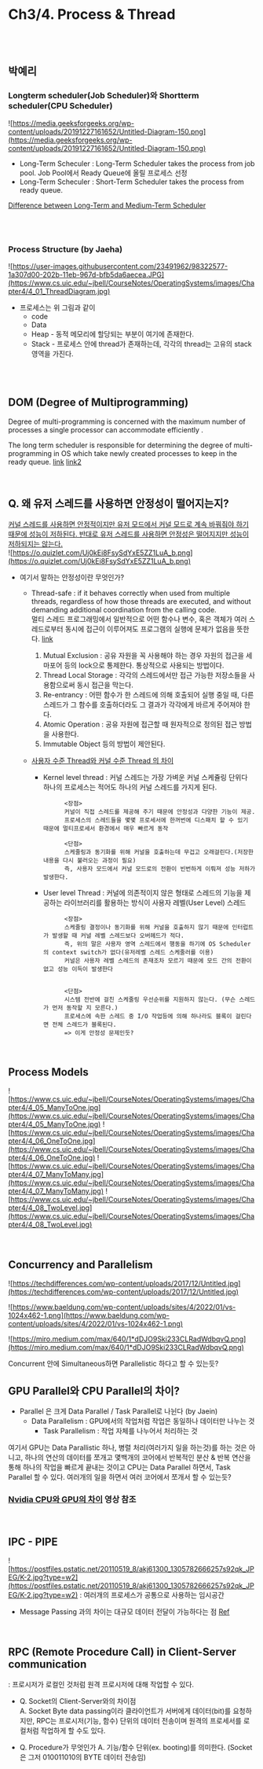 # Ch3/4. Process & Thread 

<br>
<br>

## 박예리
### Longterm scheduler(Job Scheduler)와 Shortterm scheduler(CPU Scheduler)
![https://media.geeksforgeeks.org/wp-content/uploads/20191227161652/Untitled-Diagram-150.png](https://media.geeksforgeeks.org/wp-content/uploads/20191227161652/Untitled-Diagram-150.png)
- Long-Term Scheculer : Long-Term Scheduler takes the process from job pool. 
			Job Pool에서 Ready Queue에 올릴 프로세스 선정
- Long-Term Scheculer : Short-Term Scheduler takes the process from ready queue.

[Difference between Long-Term and Medium-Term Scheduler](https://www.geeksforgeeks.org/process-schedulers-in-operating-system/)
	
<br>
<br>

### Process Structure (by Jaeha)
![https://user-images.githubusercontent.com/23491962/98322577-1a307d00-202b-11eb-967d-bfb5da6aecea.JPG](https://www.cs.uic.edu/~jbell/CourseNotes/OperatingSystems/images/Chapter4/4_01_ThreadDiagram.jpg)

- 프로세스는 위 그림과 같이
    - code
    - Data
    - Heap - 동적 메모리에 할당되는 부분이 여기에 존재한다.
    - Stack - 프로세스 안에 thread가 존재하는데, 각각의 thread는 고유의 stack 영역을 가진다.

<br>
<br>


## DOM (Degree of Multiprogramming)
Degree of multi-programming is concerned with the maximum number of processes  a single processor can accommodate efficiently . 

The long term scheduler is responsible for determining the degree of multi-programming in OS which  take newly created processes to keep in the ready queue. 
[link](https://cdnpractice.geeksforgeeks.org/problems/explain-degree-of-multiprogramming)
[link2](https://truemind5.blogspot.com/2017/05/16-1.html)

<br>

## Q. 왜 유저 스레드를 사용하면 안정성이 떨어지는지?
[커널 스레드를 사용하면 안정적이지만 유저 모드에서 커널 모드로 계속 바꿔줘야 하기 때문에 성능이 저하된다. 반대로 유저 스레드를 사용하면 안정성은 떨어지지만 성능이 저하되지는 않는다.](https://parksb.github.io/article/8.html)  
![https://o.quizlet.com/Uj0kEi8FsySdYxE5ZZ1LuA_b.png](https://o.quizlet.com/Uj0kEi8FsySdYxE5ZZ1LuA_b.png)  
- 여기서 말하는 안정성이란 무엇인가?  
	- Thread-safe : if it behaves correctly when used from multiple threads, regardless of how those threads are executed, and without demanding additional coordination from the calling code.   
			멀티 스레드 프로그래밍에서 일반적으로 어떤 함수나 변수, 혹은 객체가 여러 스레드로부터 동시에 접근이 이루어져도 프로그램의 실행에 문제가 없음을 뜻한다. [link](https://eun-jeong.tistory.com/21)  
		1) Mutual Exclusion : 공유 자원을 꼭 사용해야 하는 경우 자원의 접근을 세마포어 등의 lock으로 통제한다. 통상적으로 사용되는 방법이다.  
		2) Thread Local Storage : 각각의 스레드에서만 접근 가능한 저장소들을 사용함으로써 동시 접근을 막는다.  
		3) Re-entrancy : 어떤 함수가 한 스레드에 의해 호출되어 실행 중일 때, 다른 스레드가 그 함수를 호출하더라도 그 결과가 각각에게 바르게 주어져야 한다.  
		4) Atomic Operation : 공유 자원에 접근할 때 원자적으로 정의된 접근 방법을 사용한다.  
		5) Immutable Object 등의 방법이 제안된다.  
	
	
	- [사용자 수준 Thread와 커널 수준 Thread 의 차이](https://www.crocus.co.kr/1255)
		- Kernel level thread : 커널 스레드는 가장 가벼운 커널 스케쥴링 단위다   
					하나의 프로세스는 적어도 하나의 커널 스레드를 가지게 된다.  
					
					<장점>  
					커널이 직접 스레드를 제공해 주기 때문에 안정성과 다양한 기능이 제공.    
					프로세스의 스레드들을 몇몇 프로세서에 한꺼번에 디스패치 할 수 있기 때문에 멀티프로세서 환경에서 매우 빠르게 동작
					
					<단점>  
					스케줄링과 동기화를 위해 커널을 호출하는데 무겁고 오래걸린다.(저장한 내용을 다시 불러오는 과정이 필요)  
					즉, 사용자 모드에서 커널 모드로의 전환이 빈번하게 이뤄져 성능 저하가 발생한다.  
  
  
  
		- User level Thread : 	커널에 의존적이지 않은 형태로 스레드의 기능을 제공하는 라이브러리를 활용하는 방식이 사용자 레벨(User Level) 스레드  


					<장점>  
					스케줄링 결정이나 동기화를 위해 커널을 호출하지 않기 때문에 인터럽트가 발생할 때 커널 레벨 스레드보다 오버헤드가 적다.  
					즉, 위의 말은 사용자 영역 스레드에서 행동을 하기에 OS Scheduler의 context switch가 없다(유저레벨 스레드 스케줄러를 이용)  
					커널은 사용자 레벨 스레드의 존재조차 모르기 때문에 모드 간의 전환이 없고 성능 이득이 발생한다  
					
					
					<단점>  
					시스템 전반에 걸친 스케줄링 우선순위를 지원하지 않는다. (무슨 스레드가 먼저 동작할 지 모른다.)    
					프로세스에 속한 스레드 중 I/O 작업등에 의해 하나라도 블록이 걸린다면 전체 스레드가 블록된다. 
					=> 이게 안정성 문제인듯?  
		

<br>

## Process Models
![https://www.cs.uic.edu/~jbell/CourseNotes/OperatingSystems/images/Chapter4/4_05_ManyToOne.jpg](https://www.cs.uic.edu/~jbell/CourseNotes/OperatingSystems/images/Chapter4/4_05_ManyToOne.jpg) ![https://www.cs.uic.edu/~jbell/CourseNotes/OperatingSystems/images/Chapter4/4_06_OneToOne.jpg](https://www.cs.uic.edu/~jbell/CourseNotes/OperatingSystems/images/Chapter4/4_06_OneToOne.jpg) ![https://www.cs.uic.edu/~jbell/CourseNotes/OperatingSystems/images/Chapter4/4_07_ManyToMany.jpg](https://www.cs.uic.edu/~jbell/CourseNotes/OperatingSystems/images/Chapter4/4_07_ManyToMany.jpg) ![https://www.cs.uic.edu/~jbell/CourseNotes/OperatingSystems/images/Chapter4/4_08_TwoLevel.jpg](https://www.cs.uic.edu/~jbell/CourseNotes/OperatingSystems/images/Chapter4/4_08_TwoLevel.jpg)


<br>

## Concurrency and Parallelism

![https://techdifferences.com/wp-content/uploads/2017/12/Untitled.jpg](https://techdifferences.com/wp-content/uploads/2017/12/Untitled.jpg)

![https://www.baeldung.com/wp-content/uploads/sites/4/2022/01/vs-1024x462-1.png](https://www.baeldung.com/wp-content/uploads/sites/4/2022/01/vs-1024x462-1.png)

![https://miro.medium.com/max/640/1*dDJO9Ski233CLRadWdbqvQ.png](https://miro.medium.com/max/640/1*dDJO9Ski233CLRadWdbqvQ.png)

Concurrent 안에 Simultaneous하면 Parallelistic 하다고 할 수 있는듯?

## GPU Parallel와 CPU Parallel의 차이?
- Parallel 은 크게 Data Parallel / Task Parallel로 나뉜다 (by Jaein)
	- Data Parallelism : GPU에서의 작업처럼 작업은 동일하나 데이터만 나누는 것
    	- Task Parallelism : 작업 자체를 나누어서 처리하는 것

여기서 GPU는 Data Parallistic 하나, 병렬 처리(여러가지 일을 하는것)를 하는 것은 아니고, 하나의 연산의 데이터를 쪼개고 몇백개의 코어에서 반복적인 분산 & 반복 연산을 통해 하나의 작업을 빠르게 끝내는 것이고
CPU는 Data Parallel 하면서, Task Parallel 할 수 있다. 여러개의 일을 하면서 여러 코어에서 쪼개서 할 수 있는듯?

### [Nvidia CPU와 GPU의 차이](https://www.youtube.com/watch?v=1BAZf3PsjWA) 영상 참조

<br>

## IPC - PIPE
![https://postfiles.pstatic.net/20110519_8/akj61300_1305782666257s92qk_JPEG/K-2.jpg?type=w2](https://postfiles.pstatic.net/20110519_8/akj61300_1305782666257s92qk_JPEG/K-2.jpg?type=w2)
: 여러개의 프로세스가 공통으로 사용하는 임시공간
 - Message Passing 과의 차이는 대규모 데이터 전달이 가능하다는 점
 [Ref](https://blog.naver.com/akj61300/80130589983)
 
 <br>
 
 ## RPC (Remote Procedure Call) in Client-Server communication
 : 프로시저가 로컬인 것처럼 원격 프로시저에 대해 작업할 수 있다.
 
 - Q. Socket의 Client-Server와의 차이점  
   A. Socket Byte data passing이라 클라이언트가 서버에게 데이터(bit)를 요청하지만, RPC는 프로시저(기능, 함수) 단위의 데이터 전송이며 원격의 프로세서를 로컬처럼 작업하게 할 수도 있다.  
   
 - Q. Procedure가 무엇인가
   A. 기능/함수 단위(ex. booting)를 의미한다. (Socket은 그저 010011010의 BYTE 데이터 전송임)
   
   <br>
   





   
   
